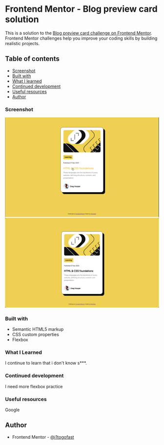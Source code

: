 # Frontend Mentor - Blog preview card solution

This is a solution to the [Blog preview card challenge on Frontend Mentor](https://www.frontendmentor.io/challenges/blog-preview-card-ckPaj01IcS). Frontend Mentor challenges help you improve your coding skills by building realistic projects. 

## Table of contents

  - [Screenshot](#screenshot)
  - [Built with](#built-with)
  - [What I learned](#what-i-learned)
  - [Continued development](#continued-development)
  - [Useful resources](#useful-resources)
  - [Author](#author)


### Screenshot

  ![](./1440.png) ![](./1440hover.png)


### Built with

- Semantic HTML5 markup
- CSS custom properties
- Flexbox

### What I Learned

I continue to learn that i don't know s***.

### Continued development

I need more flexbox practice

### Useful resources

Google

## Author

- Frontend Mentor - [@i1togofast](https://www.frontendmentor.io/profile/i1togofast)

